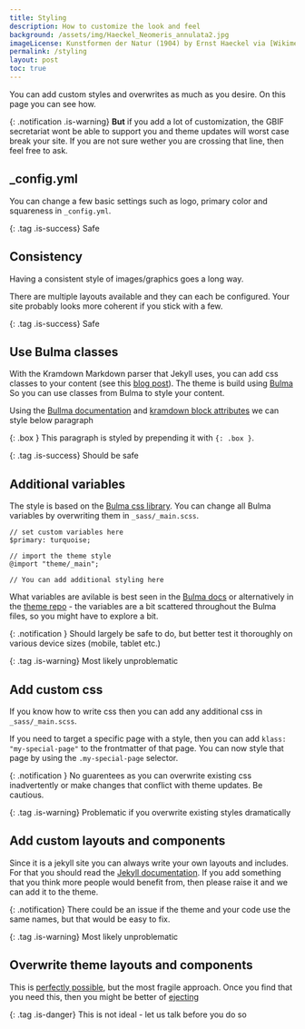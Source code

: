 ```yaml
---
title: Styling
description: How to customize the look and feel
background: /assets/img/Haeckel_Neomeris_annulata2.jpg
imageLicense: Kunstformen der Natur (1904) by Ernst Haeckel via [Wikimedia](https://commons.wikimedia.org/wiki/Kunstformen_der_Natur)
permalink: /styling
layout: post
toc: true
---
```


You can add custom styles and overwrites as much as you desire. On this page you can see how. 

{: .notification .is-warning}
**But** if you add a lot of customization, the GBIF secretariat wont be able to support you and theme updates will worst case break your site. If you are not sure wether you are crossing that line, then feel free to ask.


## _config.yml
You can change a few basic settings such as logo, primary color and squareness in `_config.yml`.

{: .tag .is-success}
Safe

## Consistency
Having a consistent style of images/graphics goes a long way.

There are multiple layouts available and they can each be configured. Your site probably looks more coherent if you stick with a few.

{: .tag .is-success}
Safe

## Use Bulma classes
With the Kramdown Markdown parser that Jekyll uses, you can add css classes to your content (see this [blog post](https://digitaldrummerj.me/styling-jekyll-markdown/)). The theme is build using [Bulma](https://bulma.io/) So you can use classes from Bulma to style your content.

Using the [Bullma documentation](https://bulma.io/documentation/elements/box/) and [kramdown block attributes](https://kramdown.gettalong.org/quickref.html#block-attributes) we can style below paragraph

{: .box }
This paragraph is styled by prepending it with `{: .box }`.

{: .tag .is-success}
Should be safe

## Additional variables
The style is based on the [Bulma css library](https://bulma.io/documentation/). You can change all Bulma variables by overwriting them in `_sass/_main.scss`. 

```
// set custom variables here
$primary: turquoise;

// import the theme style
@import "theme/_main";

// You can add additional styling here
```

What variables are avilable is best seen in the [Bulma docs](https://bulma.io/documentation/customize/variables/) or alternatively in the [theme repo](https://github.com/gbif/jekyll-hp-base-theme/tree/master/_sass/bulma/sass) - the variables are a bit scattered throughout the Bulma files, so you might have to explore a bit.

{: .notification }
Should largely be safe to do, but better test it thoroughly on various device sizes (mobile, tablet etc.) 

{: .tag .is-warning}
Most likely unproblematic

## Add custom css
If you know how to write css then you can add any additional css in `_sass/_main.scss`.

If you need to target a specific page with a style, then you can add `klass: "my-special-page"` to the frontmatter of that page. You can now style that page by using the `.my-special-page` selector.

{: .notification }
No guarentees as you can overwrite existing css inadvertently or make changes that conflict with theme updates. Be cautious.

{: .tag .is-warning}
Problematic if you overwrite existing styles dramatically

## Add custom layouts and components
Since it is a jekyll site you can always write your own layouts and includes. For that you should read the [Jekyll documentation](https://jekyllrb.com/docs/layouts/). If you add something that you think more people would benefit from, then please raise it and we can add it to the theme.

{: .notification}
There could be an issue if the theme and your code use the same names, but that would be easy to fix.

{: .tag .is-warning}
Most likely unproblematic

## Overwrite theme layouts and components
This is [perfectly possible](https://jekyllrb.com/docs/themes/), but the most fragile approach. Once you find that you need this, then you might be better of [ejecting](https://jekyllrb.com/docs/themes/#converting-gem-based-themes-to-regular-themes)

{: .tag .is-danger}
This is not ideal - let us talk before you do so

